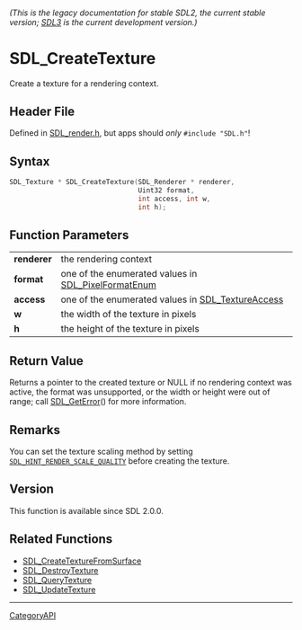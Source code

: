 ###### (This is the legacy documentation for stable SDL2, the current stable version; [SDL3](https://wiki.libsdl.org/SDL3/) is the current development version.)
# SDL_CreateTexture

Create a texture for a rendering context.

## Header File

Defined in [SDL_render.h](https://github.com/libsdl-org/SDL/blob/SDL2/include/SDL_render.h), but apps should _only_ `#include "SDL.h"`!

## Syntax

```c
SDL_Texture * SDL_CreateTexture(SDL_Renderer * renderer,
                                Uint32 format,
                                int access, int w,
                                int h);

```

## Function Parameters

|                  |                                                                            |
| ---------------- | -------------------------------------------------------------------------- |
| **renderer**     | the rendering context                                                      |
| **format**       | one of the enumerated values in [SDL_PixelFormatEnum](SDL_PixelFormatEnum) |
| **access**       | one of the enumerated values in [SDL_TextureAccess](SDL_TextureAccess)     |
| **w**            | the width of the texture in pixels                                         |
| **h**            | the height of the texture in pixels                                        |

## Return Value

Returns a pointer to the created texture or NULL if no rendering context
was active, the format was unsupported, or the width or height were out of
range; call [SDL_GetError](SDL_GetError)() for more information.

## Remarks

You can set the texture scaling method by setting
[`SDL_HINT_RENDER_SCALE_QUALITY`](SDL_HINT_RENDER_SCALE_QUALITY) before
creating the texture.

## Version

This function is available since SDL 2.0.0.

## Related Functions

* [SDL_CreateTextureFromSurface](SDL_CreateTextureFromSurface)
* [SDL_DestroyTexture](SDL_DestroyTexture)
* [SDL_QueryTexture](SDL_QueryTexture)
* [SDL_UpdateTexture](SDL_UpdateTexture)

----
[CategoryAPI](CategoryAPI)

